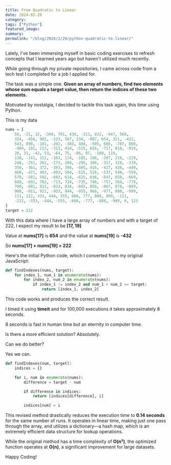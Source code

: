 ```yaml
---
title: From Quadratic to Linear
date: 2024-02-28
category: 
tags: ["Python"]
featured_image: 
summary: 
permalink: "/blog/2024/2/28/python-quadratic-to-linear/"
---
```


Lately, I've been immersing myself in basic coding exercises to refresh concepts that I learned years ago but haven't utilized much recently.

While going through my private repositories, I came across code from a tech test I completed for a job I applied for.

The task was a simple one. **Given an array of numbers, find two elements whose sum equals a target value, then return the indices of these two elements.**

Motivated by nostalgia, I decided to tackle this task again, this time using Python.

This is my data

```python
nums = [
    50, -21, 32, -349, 701, 430, -313, 832, -947, 560,
    324, -456, 982, -123, 567, 234, -987, 654, 321, -432,
    543, 890, -101, -202, -303, 404, -505, 606, -707, 808,
    -909, 101, 212, -313, 414, -515, 616, -717, 818, -919,
    20, 31, -42, 53, -64, 75, -86, 97, -108, 119,
    130, -141, 152, -163, 174, -185, 196, -207, 218, -229,
    240, -251, 262, -273, 284, -295, 306, -317, 328, -339,
    350, -361, 372, -383, 394, -405, 416, -427, 438, -449,
    460, -471, 482, -493, 504, -515, 526, -537, 548, -559,
    570, -581, 592, -603, 614, -625, 636, -647, 658, -669,
    680, -691, 702, -713, 724, -735, 746, -757, 768, -779,
    790, -801, 812, -823, 834, -845, 856, -867, 878, -889,
    900, -911, 922, -933, 944, -955, 966, -977, 988, -999,
    111, 222, 333, 444, 555, 666, 777, 888, 999, -111,
    -222, -333, -444, -555, -666, -777, -888, -999, 0, 123
]
target = 222
```

With this data where I have a large array of numbers and with a target of 222, I expect my result to be **[17, 19]**

Value at **nums[17]** is **654** and the value at **nums[19]** is **-432**

So **nums[17] + nums[19] = 222**

Here's the initial Python code, which I converted from my original JavaScript:

```python
def findIndexes(nums, target):
    for index_1, num_1 in enumerate(nums):
        for index_2, num_2 in enumerate(nums):
            if index_1 != index_2 and num_1 + num_2 == target:
                return [index_1, index_2]
```

This code works and produces the correct result.

I timed it using **timeit** and for 100,000 executions it takes approximately 8 seconds.

8 seconds is fast in human time but an eternity in computer time.

Is there a more efficient solution? Absolutely.

Can we do better?

Yes we can.

```python
def findIndexes(num, target):
    indices = {}

    for i, num in enumerate(nums):
        difference = target - num

        if difference in indices:
            return [indices[difference], i]

        indices[num] = i
```

This revised method drastically reduces the execution time to **0.14 seconds** for the same number of runs. It operates in linear time, making just one pass through the array, and utilizes a dictionary—a hash map, which is an extremely efficient data structure for lookup operations.

While the original method has a time complexity of **O(n²)**, the optimized function operates at **O(n)**, a significant improvement for large datasets.

Happy Coding!
